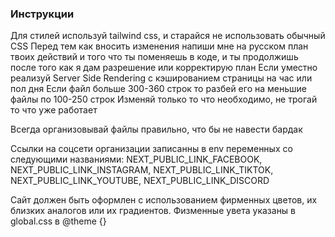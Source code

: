 ### Инструкции
Для стилей используй tailwind css, и старайся не использовать обычный CSS
Перед тем как вносить изменения напиши мне на русском план твоих действий и того что ты поменяешь в коде, и ты продолжишь после того как я дам разрешение или корректирую план
Если уместно реализуй Server Side Rendering с кэшированием страницы на час или пол дня
Если файл больше 300-360 строк то разбей его на меньшие файлы по 100-250 строк
Изменяй только то что необходимо, не трогай то что уже работает

Всегда организовывай файлы правильно, что бы не навести бардак


Ссылки на соцсети организации записанны в env переменных со следующими названиями: 
NEXT_PUBLIC_LINK_FACEBOOK, NEXT_PUBLIC_LINK_INSTAGRAM, NEXT_PUBLIC_LINK_TIKTOK, NEXT_PUBLIC_LINK_YOUTUBE, NEXT_PUBLIC_LINK_DISCORD

Сайт должен быть оформлен с использованием фирменных цветов, их близких аналогов или их градиентов. Физменные увета указаны в global.css в @theme {}